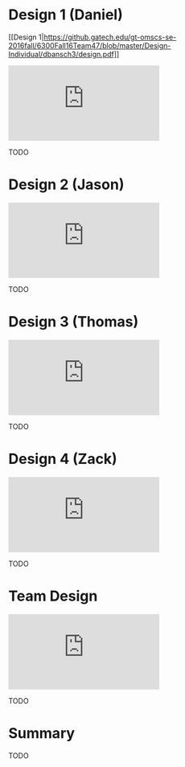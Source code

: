 # Design 1 (Daniel)

[[Design 1|https://github.gatech.edu/gt-omscs-se-2016fall/6300Fall16Team47/blob/master/Design-Individual/dbansch3/design.pdf]]

![alt text](https://github.gatech.edu/gt-omscs-se-2016fall/6300Fall16Team47/blob/master/Design-Individual/dbansch3/design.pdf "Design 1")

TODO 

# Design 2 (Jason)

![alt text](https://github.gatech.edu/6300Fall16Team47/Design-Individual/jbuoni3/design.pdf "Design 2")
 
 TODO 

 # Design 3 (Thomas)

 ![alt text](https://github.gatech.edu/6300Fall16Team47/Design-Individual/tlvh3/design.pdf "Design 3")
 
 TODO 

 # Design 4 (Zack)
 
 ![alt text](https://github.gatech.edu/6300Fall16Team47/Design-Individual/zmyrick3/design.pdf "Design 4")

 TODO 

 # Team Design

![alt text](https://github.gatech.edu/6300Fall16Team47/Design-Individual/dbansch3/design.pdf "Team Design")

 TODO 

 # Summary

 TODO 
